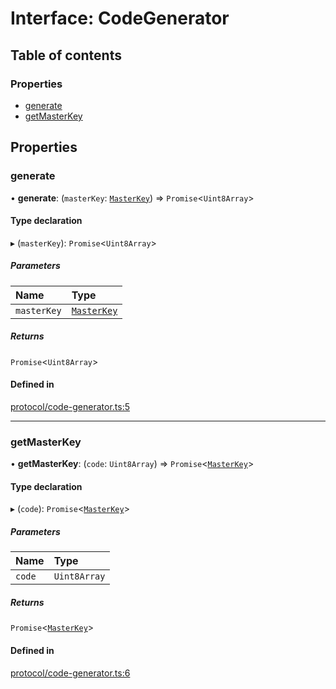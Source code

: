 # Interface: CodeGenerator

## Table of contents

### Properties

- [generate](CodeGenerator.md#generate)
- [getMasterKey](CodeGenerator.md#getmasterkey)

## Properties

### generate

• **generate**: (`masterKey`: [`MasterKey`](../classes/MasterKey.md)) => `Promise`<`Uint8Array`\>

#### Type declaration

▸ (`masterKey`): `Promise`<`Uint8Array`\>

##### Parameters

| Name | Type |
| :------ | :------ |
| `masterKey` | [`MasterKey`](../classes/MasterKey.md) |

##### Returns

`Promise`<`Uint8Array`\>

#### Defined in

[protocol/code-generator.ts:5](https://gitlab.com/i3-market/code/wp3/t3.2/i3m-wallet-monorepo/-/blob/4ce12c4/packages/wallet-protocol/src/ts/protocol/code-generator.ts#L5)

___

### getMasterKey

• **getMasterKey**: (`code`: `Uint8Array`) => `Promise`<[`MasterKey`](../classes/MasterKey.md)\>

#### Type declaration

▸ (`code`): `Promise`<[`MasterKey`](../classes/MasterKey.md)\>

##### Parameters

| Name | Type |
| :------ | :------ |
| `code` | `Uint8Array` |

##### Returns

`Promise`<[`MasterKey`](../classes/MasterKey.md)\>

#### Defined in

[protocol/code-generator.ts:6](https://gitlab.com/i3-market/code/wp3/t3.2/i3m-wallet-monorepo/-/blob/4ce12c4/packages/wallet-protocol/src/ts/protocol/code-generator.ts#L6)
